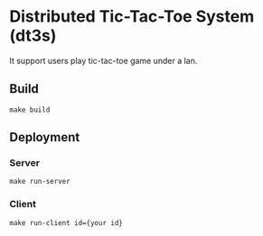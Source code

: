 # Distributed Tic-Tac-Toe System (dt3s)

It support users play tic-tac-toe game under a lan.

## Build

```
make build
```

## Deployment

### Server

```
make run-server
```

### Client

```
make run-client id={your id}
```
